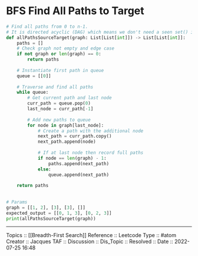 # BFS Find All Paths to Target

```python
# Find all paths from 0 to n-1.  
# It is directed acyclic (DAG) which means we don't need a seen set() in this algo  
def allPathsSourceTarget(graph: List[List[int]]) -> List[List[int]]:  
    paths = []  
    # Check graph not empty and edge case  
    if not graph or len(graph) == 0:  
        return paths  
  
    # Instantiate first path in queue  
    queue = [[0]]  
  
    # Traverse and find all paths  
    while queue:  
        # Get current path and last node  
        curr_path = queue.pop(0)  
        last_node = curr_path[-1]  
  
        # Add new paths to queue  
        for node in graph[last_node]:  
            # Create a path with the additional node  
            next_path = curr_path.copy()  
            next_path.append(node)  
  
            # If at last node then record full paths  
            if node == len(graph) - 1:  
                paths.append(next_path)  
            else:  
                queue.append(next_path)  
  
    return paths  
  
  
# Params  
graph = [[1, 2], [3], [3], []]  
expected_output = [[0, 1, 3], [0, 2, 3]]  
print(allPathsSourceTarget(graph))
```

---
Topics :: [[Breadth-First Search]]
Reference :: Leetcode
Type :: #atom
Creator :: Jacques
TAF ::
Discussion ::
Dis_Topic :: 
Resolved ::
Date :: 2022-07-25 16:48
